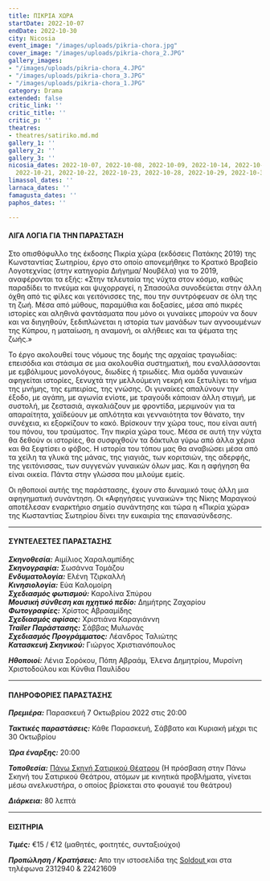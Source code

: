 ```yaml
---
title: ΠΙΚΡΙΑ ΧΩΡΑ
startDate: 2022-10-07
endDate: 2022-10-30
city: Nicosia
event_image: "/images/uploads/pikria-chora.jpg"
cover_image: "/images/uploads/pikria-chora_2.JPG"
gallery_images:
- "/images/uploads/pikria-chora_4.JPG"
- "/images/uploads/pikria-chora_3.JPG"
- "/images/uploads/pikria-chora_1.JPG"
category: Drama
extended: false
critic_link: ''
critic_title: ''
critic_p: ''
theatres:
- theatres/satiriko.md.md
gallery_1: ''
gallery_2: ''
gallery_3: ''
nicosia_dates: 2022-10-07, 2022-10-08, 2022-10-09, 2022-10-14, 2022-10-15, 2022-10-16,
  2022-10-21, 2022-10-22, 2022-10-23, 2022-10-28, 2022-10-29, 2022-10-30
limassol_dates: ''
larnaca_dates: ''
famagusta_dates: ''
paphos_dates: ''

---
```

#### ΛΙΓΑ ΛΟΓΙΑ ΓΙΑ ΤΗΝ ΠΑΡΑΣΤΑΣΗ

Στο οπισθόφυλλο της έκδοσης Πικρία χώρα (εκδόσεις Πατάκης 2019) της Κωνσταντίας Σωτηρίου, έργο στο οποίο απονεμήθηκε το Κρατικό Βραβείο Λογοτεχνίας (στην κατηγορία Διήγημα/ Νουβέλα) για το 2019, αναφέρονται τα εξής: «Στην τελευταία της νύχτα στον κόσμο, καθώς παραδίδει το πνεύμα και ψυχορραγεί, η Σπασούλα συνοδεύεται στην άλλη όχθη από τις φίλες και γειτόνισσες της, που την συντρόφευαν σε όλη της τη ζωή. Μέσα από μύθους, παραμύθια και δοξασίες, μέσα από πικρές ιστορίες και αληθινά φαντάσματα που μόνο οι γυναίκες μπορούν να δουν και να διηγηθούν, ξεδιπλώνεται η ιστορία των μανάδων των αγνοουμένων της Κύπρου, η ματαίωση, η αναμονή, οι αλήθειες και τα ψέματα της ζωής.»

Το έργο ακολουθεί τους νόμους της δομής της αρχαίας τραγωδίας: επεισόδια και στάσιμα σε μια ακολουθία συστηματική, που εναλλάσσονται με εμβόλιμους μονολόγους, διωδίες ή τριωδίες. Μια ομάδα γυναικών αφηγείται ιστορίες, ξενυχτά την μελλούμενη νεκρή και ξετυλίγει το νήμα της μνήμης, της εμπειρίας, της γνώσης. Οι γυναίκες απαλύνουν την έξοδο, με αγάπη, με αγωνία ενίοτε, με τραγούδι κάποιαν άλλη στιγμή, με συστολή, με ζεστασιά, αγκαλιάζουν με φροντίδα, μεριμνούν για τα απαραίτητα, χαϊδεύουν με απλότητα και γενναιότητα τον θάνατο, την συνέχεια, κι εξορκίζουν το κακό. Βρίσκουν την χώρα τους, που είναι αυτή του πόνου, του τραύματος. Την πικρία χώρα τους. Μέσα σε αυτή την νύχτα θα δεθούν οι ιστορίες, θα συσφιχθούν τα δάκτυλα γύρω από άλλα χέρια και θα ξεφτίσει ο φόβος. Η ιστορία του τόπου μας θα αναβιώσει μέσα από τα χείλη τα γλυκά της μάνας, της γιαγιάς, των κοριτσιών, της αδερφής, της γειτόνισσας, των συγγενών γυναικών όλων μας. Και η αφήγηση θα είναι οικεία. Πάντα στην γλώσσα που μιλούμε εμείς.

Οι ηθοποιοί αυτής της παράστασης, έχουν στο δυναμικό τους άλλη μια αφηγηματική συνάντηση. Οι «Αφηγήσεις γυναικών» της Νίκης Μαραγκού αποτέλεσαν εναρκτήριο σημείο συνάντησης και τώρα η «Πικρία χώρα» της Κωσταντίας Σωτηρίου δίνει την ευκαιρία της επανασύνδεσης.

***

#### ΣΥΝΤΕΛΕΣΤΕΣ ΠΑΡΑΣΤΑΣΗΣ

**_Σκηνοθεσία:_** Αιμίλιος Χαραλαμπίδης  
**_Σκηνογραφία:_** Σωσάννα Τομάζου  
**_Ενδυματολογία:_** Ελένη Τζιρκαλλή  
**_Κινησιολογία:_** Εύα Καλομοίρη  
**_Σχεδιασμός φωτισμού:_** Καρολίνα Σπύρου  
**_Μουσική σύνθεση και ηχητικό πεδίο:_** Δημήτρης Ζαχαρίου  
**_Φωτογραφίες:_** Χρίστος Αβρααμίδης  
**_Σχεδιασμός αφίσας:_** Χριστιάνα Καραγιάννη  
**_Trailer Παράστασης:_** Σάββας Μυλωνάς  
**_Σχεδιασμός Προγράμματος:_** Λέανδρος Ταλιώτης  
**_Κατασκευή Σκηνικού:_** Γιώργος Χριστιανόπουλος

**_Ηθοποιοί:_** Λένια Σορόκου, Πόπη Αβραάμ, Έλενα Δημητρίου, Μυρσίνη Χριστοδούλου και Κύνθια Παυλίδου

***

#### ΠΛΗΡΟΦΟΡΙΕΣ ΠΑΡΑΣΤΑΣΗΣ

**_Πρεμιέρα:_** Παρασκευή 7 Οκτωβρίου 2022 στις 20:00

**_Τακτικές παραστάσεις:_** Κάθε Παρασκευή, Σάββατο και Κυριακή μέχρι τις 30 Οκτωβρίου

**_Ώρα έναρξης:_** 20:00

**_Τοποθεσία:_** [Πάνω Σκηνή Σατιρικού Θέατρου](?#map) (Η πρόσβαση στην Πάνω Σκηνή του Σατιρικού Θεάτρου, ατόμων με κινητικά προβλήματα, γίνεται μέσω ανελκυστήρα, ο οποίος βρίσκεται στο φουαγιέ του θεάτρου)

**_Διάρκεια:_** 80 λεπτά

***

#### ΕΙΣΙΤΗΡΙΑ

**_Τιμές:_** €15 / €12 (μαθητές, φοιτητές, συνταξιούχοι)

**_Προπώληση / Κρατήσεις:_** Απο την ιστοσελίδα της [Soldout ](https://www.soldoutticketbox.com/pikria-chora-satiriko-2022/?lang=en "Soldout")και στα τηλέφωνα 2312940 & 22421609